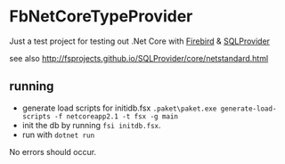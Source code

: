 # FbNetCoreTypeProvider

Just a test project for testing out .Net Core with [Firebird](https://firebirdsql.org/) &amp; [SQLProvider](http://fsprojects.github.io/SQLProvider/)

see also http://fsprojects.github.io/SQLProvider/core/netstandard.html

## running

- generate load scripts for initidb.fsx `.paket\paket.exe generate-load-scripts -f netcoreapp2.1 -t fsx -g main`
- init the db by running `fsi initdb.fsx`.
- run with `dotnet run`

No errors should occur.